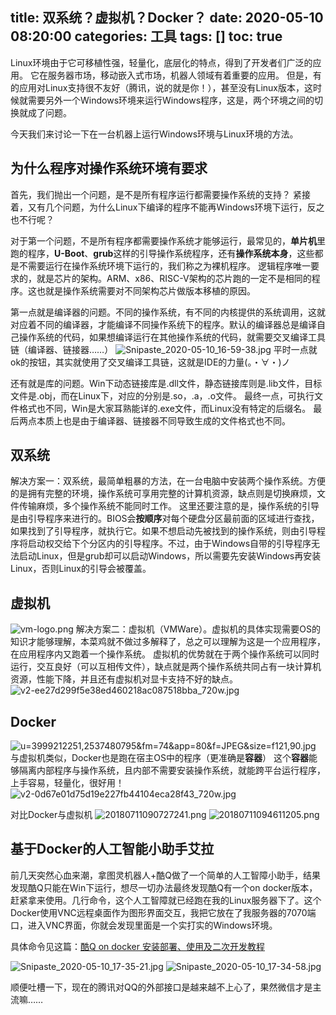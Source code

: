 title: 双系统？虚拟机？Docker？
date: 2020-05-10 08:20:00
categories: 工具
tags: []
toc: true
---
Linux环境由于它可移植性强，轻量化，底层化的特点，得到了开发者们广泛的应用。
它在服务器市场，移动嵌入式市场，机器人领域有着重要的应用。
但是，有的应用对Linux支持很不友好（腾讯，说的就是你！），甚至没有Linux版本，这时候就需要另外一个Windows环境来运行Windows程序，这是，两个环境之间的切换就成了问题。

今天我们来讨论一下在一台机器上运行Windows环境与Linux环境的方法。

## 为什么程序对操作系统环境有要求 ##

首先，我们抛出一个问题，是不是所有程序运行都需要操作系统的支持？
紧接着，又有几个问题，为什么Linux下编译的程序不能再Windows环境下运行，反之也不行呢？

对于第一个问题，不是所有程序都需要操作系统才能够运行，最常见的，**单片机**里跑的程序，**U-Boot**、**grub**这样的引导操作系统程序，还有**操作系统本身**，这些都是不需要运行在操作系统环境下运行的，我们称之为裸机程序。
逻辑程序唯一要求的，就是芯片的架构。ARM、x86、RISC-V架构的芯片跑的一定不是相同的程序。这也就是操作系统需要对不同架构芯片做版本移植的原因。

第一点就是编译器的问题。不同的操作系统，有不同的内核提供的系统调用，这就对应着不同的编译器，才能编译不同操作系统下的程序。默认的编译器总是编译自己操作系统的代码，如果想编译运行在其他操作系统的代码，就需要交叉编译工具链（编译器、链接器……）
![Snipaste_2020-05-10_16-59-38.jpg][1]
平时一点就ok的按钮，其实就使用了交叉编译工具链，这就是IDE的力量(。・∀・)ノ

还有就是库的问题。Win下动态链接库是.dll文件，静态链接库则是.lib文件，目标文件是.obj，而在Linux下，对应的分别是.so，.a，.o文件。
最终一点，可执行文件格式也不同，Win是大家耳熟能详的.exe文件，而Linux没有特定的后缀名。
最后两点本质上也是由于编译器、链接器不同导致生成的文件格式也不同。

## 双系统 ##

解决方案一：双系统，最简单粗暴的方法，在一台电脑中安装两个操作系统。方便的是拥有完整的环境，操作系统可享用完整的计算机资源，缺点则是切换麻烦，文件传输麻烦，多个操作系统不能同时工作。
这里还要注意的是，操作系统的引导是由引导程序来进行的。BIOS会**按顺序**对每个硬盘分区最前面的区域进行查找，如果找到了引导程序，就执行它。如果不想启动先被找到的操作系统，则由引导程序将启动权交给下个分区内的引导程序。不过，由于Windows自带的引导程序无法启动Linux，但是grub却可以启动Windows，所以需要先安装Windows再安装Linux，否则Linux的引导会被覆盖。

## 虚拟机 ##
![vm-logo.png][2]
解决方案二：虚拟机（VMWare）。虚拟机的具体实现需要OS的知识才能够理解，本菜鸡就不做过多解释了，总之可以理解为这是一个应用程序，在应用程序内又跑着一个操作系统。
虚拟机的优势就在于两个操作系统可以同时运行，交互良好（可以互相传文件），缺点就是两个操作系统共同占有一块计算机资源，性能下降，并且还有虚拟机对显卡支持不好的缺点。
![v2-ee27d299f5e38ed460218ac087518bba_720w.jpg][3]

## Docker ##
![u=3999212251,2537480795&fm=74&app=80&f=JPEG&size=f121,90.jpg][4]
与虚拟机类似，Docker也是跑在宿主OS中的程序（更准确是**容器**）
这个**容器**能够隔离内部程序与操作系统，且内部不需要安装操作系统，就能跨平台运行程序，上手容易，轻量化，很好用！
![v2-0d67e01d75d19e227fb44104eca28f43_720w.jpg][5]

对比Docker与虚拟机
![20180711090727241.png][6]
![20180711094611205.png][7]

## 基于Docker的人工智能小助手艾拉 ##
前几天突然心血来潮，拿图灵机器人+酷Q做了一个简单的人工智障小助手，结果发现酷Q只能在Win下运行，想尽一切办法最终发现酷Q有一个on docker版本，赶紧拿来使用。几行命令，这个人工智障就已经跑在我的Linux服务器下了。这个Docker使用VNC远程桌面作为图形界面交互，我把它放在了我服务器的7070端口，进入VNC界面，你就会发现里面是一个实打实的Windows环境。

具体命令见这篇：[酷Q on docker 安装部署、使用及二次开发教程][10]

![Snipaste_2020-05-10_17-35-21.jpg][8]
![Snipaste_2020-05-10_17-34-58.jpg][9]

顺便吐槽一下，现在的腾讯对QQ的外部接口是越来越不上心了，果然微信才是主流嘛……

  [1]: /old_images/2020/05/3174243626.jpg
  [2]: /old_images/2020/05/3462557488.png
  [3]: /old_images/2020/05/904172395.jpg
  [4]: /old_images/2020/05/1820938573.jpg
  [5]: /old_images/2020/05/3518464858.jpg
  [6]: /old_images/2020/05/1170183205.png
  [7]: /old_images/2020/05/664969895.png
  [8]: /old_images/2020/05/2761601438.jpg
  [9]: /old_images/2020/05/1424232658.jpg
  [10]: https://www.vpsjxw.com/vps_use/kuq_docker/
